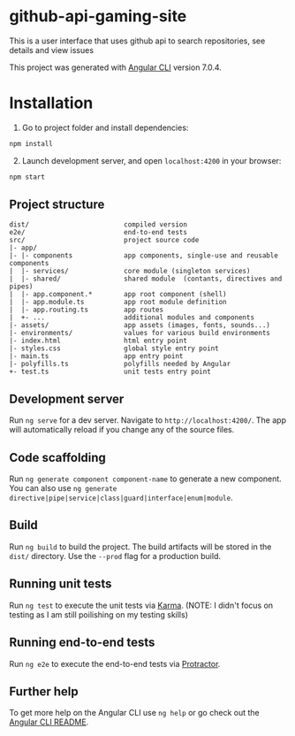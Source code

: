 # github-api-gaming-site
This is a user interface that uses github api to search repositories, see details and view issues

This project was generated with [Angular CLI](https://github.com/angular/angular-cli) version 7.0.4.
# Installation

1. Go to project folder and install dependencies:

```bash
npm install
```
2. Launch development server, and open `localhost:4200` in your browser:

```bash
npm start
```
## Project structure

```
dist/                        compiled version
e2e/                         end-to-end tests
src/                         project source code
|- app/ 
|- |- components             app components, single-use and reusable components
|  |- services/              core module (singleton services)
|  |- shared/                shared module  (contants, directives and pipes)
|  |- app.component.*        app root component (shell)
|  |- app.module.ts          app root module definition
|  |- app.routing.ts         app routes
|  +- ...                    additional modules and components
|- assets/                   app assets (images, fonts, sounds...)
|- environments/             values for various build environments
|- index.html                html entry point
|- styles.css                global style entry point
|- main.ts                   app entry point
|- polyfills.ts              polyfills needed by Angular
+- test.ts                   unit tests entry point
```

## Development server

Run `ng serve` for a dev server. Navigate to `http://localhost:4200/`. The app will automatically reload if you change any of the source files.

## Code scaffolding

Run `ng generate component component-name` to generate a new component. You can also use `ng generate directive|pipe|service|class|guard|interface|enum|module`.

## Build

Run `ng build` to build the project. The build artifacts will be stored in the `dist/` directory. Use the `--prod` flag for a production build.

## Running unit tests

Run `ng test` to execute the unit tests via [Karma](https://karma-runner.github.io). (NOTE: I didn't focus on testing as I am still poilishing on my testing skills)

## Running end-to-end tests

Run `ng e2e` to execute the end-to-end tests via [Protractor](http://www.protractortest.org/).

## Further help

To get more help on the Angular CLI use `ng help` or go check out the [Angular CLI README](https://github.com/angular/angular-cli/blob/master/README.md).
